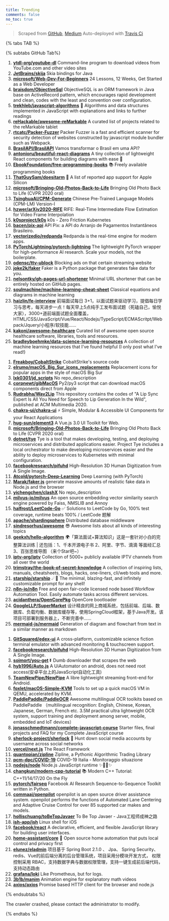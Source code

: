 ```yaml
---
title: Trending
comments: false
no_toc: true
---
```


> Scraped from [GitHub](https://github.com/trending), [Medium](https://medium.com/topic/popular)
Auto-deployed with [Travis Ci](https://travis-ci.org/)

{% tabs TAB %}
<!-- tab GitHub -->
{% subtabs GitHub Tab%}
<!-- tab Daily -->
1. [**ytdl-org/youtube-dl**](https://github.com/ytdl-org/youtube-dl)
Command-line program to download videos from YouTube.com and other video sites
2. [**JetBrains/skija**](https://github.com/JetBrains/skija)
Skia bindings for Java
3. [**microsoft/Web-Dev-For-Beginners**](https://github.com/microsoft/Web-Dev-For-Beginners)
24 Lessons, 12 Weeks, Get Started as a Web Developer
4. [**braisdom/ObjectiveSql**](https://github.com/braisdom/ObjectiveSql)
ObjectiveSQL is an ORM framework in Java base on ActiveRecord pattern, which encourages rapid development and clean, codes with the least and convention over configuration.
5. [**trekhleb/javascript-algorithms**](https://github.com/trekhleb/javascript-algorithms)
📝 Algorithms and data structures implemented in JavaScript with explanations and links to further readings
6. [**reHackable/awesome-reMarkable**](https://github.com/reHackable/awesome-reMarkable)
A curated list of projects related to the reMarkable tablet
7. [**rtcatc/Packer-Fuzzer**](https://github.com/rtcatc/Packer-Fuzzer)
Packer Fuzzer is a fast and efficient scanner for security detection of websites constructed by javascript module bundler such as Webpack.
8. [**BrasilAPI/BrasilAPI**](https://github.com/BrasilAPI/BrasilAPI)
Vamos transformar o Brasil em uma API?
9. [**antonioru/beautiful-react-diagrams**](https://github.com/antonioru/beautiful-react-diagrams)
A tiny collection of lightweight React components for building diagrams with ease 💎
10. [**EbookFoundation/free-programming-books**](https://github.com/EbookFoundation/free-programming-books)
📚 Freely available programming books
11. [**ThatGuySam/doesitarm**](https://github.com/ThatGuySam/doesitarm)
🦾 A list of reported app support for Apple Silicon
12. [**microsoft/Bringing-Old-Photos-Back-to-Life**](https://github.com/microsoft/Bringing-Old-Photos-Back-to-Life)
Bringing Old Photo Back to Life (CVPR 2020 oral)
13. [**TsinghuaAI/CPM-Generate**](https://github.com/TsinghuaAI/CPM-Generate)
Chinese Pre-Trained Language Models (CPM-LM) Version-I
14. [**hzwer/arXiv2020-RIFE**](https://github.com/hzwer/arXiv2020-RIFE)
RIFE: Real-Time Intermediate Flow Estimation for Video Frame Interpolation
15. [**k0sproject/k0s**](https://github.com/k0sproject/k0s)
k0s - Zero Friction Kubernetes
16. [**bacen/pix-api**](https://github.com/bacen/pix-api)
API Pix: a API do Arranjo de Pagamentos Instantâneos Brasileiro.
17. [**vectorizedio/redpanda**](https://github.com/vectorizedio/redpanda)
Redpanda is the real-time engine for modern apps.
18. [**PyTorchLightning/pytorch-lightning**](https://github.com/PyTorchLightning/pytorch-lightning)
The lightweight PyTorch wrapper for high-performance AI research. Scale your models, not the boilerplate.
19. [**odensc/ttv-ublock**](https://github.com/odensc/ttv-ublock)
Blocking ads on that certain streaming website
20. [**joke2k/faker**](https://github.com/joke2k/faker)
Faker is a Python package that generates fake data for you.
21. [**nelsontky/gh-pages-url-shortener**](https://github.com/nelsontky/gh-pages-url-shortener)
Minimal URL shortener that can be entirely hosted on GitHub pages.
22. [**soulmachine/machine-learning-cheat-sheet**](https://github.com/soulmachine/machine-learning-cheat-sheet)
Classical equations and diagrams in machine learning
23. [**haizlin/fe-interview**](https://github.com/haizlin/fe-interview)
前端面试每日 3+1，以面试题来驱动学习，提倡每日学习与思考，每天进步一点！每天早上5点纯手工发布面试题（死磕自己，愉悦大家），3000+道前端面试题全面覆盖，HTML/CSS/JavaScript/Vue/React/Nodejs/TypeScript/ECMAScritpt/Webpack/Jquery/小程序/软技能……
24. [**kakoni/awesome-healthcare**](https://github.com/kakoni/awesome-healthcare)
Curated list of awesome open source healthcare software, libraries, tools and resources.
25. [**bradleyboehmke/data-science-learning-resources**](https://github.com/bradleyboehmke/data-science-learning-resources)
A collection of machine learning resources that I've found helpful (I only post what I've read!)
<!-- endtab -->
<!-- tab Weekly -->
1. [**Freakboy/CobaltStrike**](https://github.com/Freakboy/CobaltStrike)
CobaltStrike's source code
2. [**elrumo/macOS_Big_Sur_icons_replacements**](https://github.com/elrumo/macOS_Big_Sur_icons_replacements)
Replacement icons for popular apps in the style of macOS Big Sur
3. [**lxk0301/jd_scripts**](https://github.com/lxk0301/jd_scripts)
No repo_description
4. [**corpnewt/gibMacOS**](https://github.com/corpnewt/gibMacOS)
Py2/py3 script that can download macOS components direct from Apple
5. [**Rudrabha/Wav2Lip**](https://github.com/Rudrabha/Wav2Lip)
This repository contains the codes of "A Lip Sync Expert Is All You Need for Speech to Lip Generation In the Wild", published at ACM Multimedia 2020.
6. [**chakra-ui/chakra-ui**](https://github.com/chakra-ui/chakra-ui)
⚡️ Simple, Modular & Accessible UI Components for your React Applications
7. [**hug-sun/element3**](https://github.com/hug-sun/element3)
A Vue.js 3.0 UI Toolkit for Web.
8. [**microsoft/Bringing-Old-Photos-Back-to-Life**](https://github.com/microsoft/Bringing-Old-Photos-Back-to-Life)
Bringing Old Photo Back to Life (CVPR 2020 oral)
9. [**dotnet/tye**](https://github.com/dotnet/tye)
Tye is a tool that makes developing, testing, and deploying microservices and distributed applications easier. Project Tye includes a local orchestrator to make developing microservices easier and the ability to deploy microservices to Kubernetes with minimal configuration.
10. [**facebookresearch/pifuhd**](https://github.com/facebookresearch/pifuhd)
High-Resolution 3D Human Digitization from A Single Image.
11. [**Atcold/pytorch-Deep-Learning**](https://github.com/Atcold/pytorch-Deep-Learning)
Deep Learning (with PyTorch)
12. [**Marak/faker.js**](https://github.com/Marak/faker.js)
generate massive amounts of realistic fake data in Node.js and the browser
13. [**yichengchen/clashX**](https://github.com/yichengchen/clashX)
No repo_description
14. [**milvus-io/milvus**](https://github.com/milvus-io/milvus)
An open source embedding vector similarity search engine powered by Faiss, NMSLIB and Annoy
15. [**halfrost/LeetCode-Go**](https://github.com/halfrost/LeetCode-Go)
✅ Solutions to LeetCode by Go, 100% test coverage, runtime beats 100% / LeetCode 题解
16. [**apache/shardingsphere**](https://github.com/apache/shardingsphere)
Distributed database middleware
17. [**sindresorhus/awesome**](https://github.com/sindresorhus/awesome)
😎 Awesome lists about all kinds of interesting topics
18. [**geekxh/hello-algorithm**](https://github.com/geekxh/hello-algorithm)
🌍「算法面试+算法知识」这是一套针对小白的完整算法训练 | 还包括：1、千本开源电子书 2、阿里、字节、滴滴 等面经汇总 3、百张思维导图 （来个Star吧~）
19. [**iptv-org/iptv**](https://github.com/iptv-org/iptv)
Collection of 5000+ publicly available IPTV channels from all over the world
20. [**trimstray/the-book-of-secret-knowledge**](https://github.com/trimstray/the-book-of-secret-knowledge)
A collection of inspiring lists, manuals, cheatsheets, blogs, hacks, one-liners, cli/web tools and more.
21. [**starship/starship**](https://github.com/starship/starship)
☄🌌️ The minimal, blazing-fast, and infinitely customizable prompt for any shell!
22. [**n8n-io/n8n**](https://github.com/n8n-io/n8n)
Free and open fair-code licensed node based Workflow Automation Tool. Easily automate tasks across different services.
23. [**acidanthera/OpenCorePkg**](https://github.com/acidanthera/OpenCorePkg)
OpenCore bootloader
24. [**GoogleLLP/SuperMarket**](https://github.com/GoogleLLP/SuperMarket)
设计精良的网上商城系统，包括前端、后端、数据库、负载均衡、数据库缓存等，使用SpringCloud框架，基于Java开发。该项目可部署到服务器上，不断完善中……
25. [**mermaid-js/mermaid**](https://github.com/mermaid-js/mermaid)
Generation of diagram and flowchart from text in a similar manner as markdown
<!-- endtab -->
<!-- tab Monthly -->
1. [**GitSquared/edex-ui**](https://github.com/GitSquared/edex-ui)
A cross-platform, customizable science fiction terminal emulator with advanced monitoring & touchscreen support.
2. [**facebookresearch/pifuhd**](https://github.com/facebookresearch/pifuhd)
High-Resolution 3D Human Digitization from A Single Image.
3. [**soimort/you-get**](https://github.com/soimort/you-get)
⏬ Dumb downloader that scrapes the web
4. [**hyb1996/Auto.js**](https://github.com/hyb1996/Auto.js)
A UiAutomator on android, does not need root access(安卓平台上的JavaScript自动化工具)
5. [**TeamNewPipe/NewPipe**](https://github.com/TeamNewPipe/NewPipe)
A libre lightweight streaming front-end for Android.
6. [**foxlet/macOS-Simple-KVM**](https://github.com/foxlet/macOS-Simple-KVM)
Tools to set up a quick macOS VM in QEMU, accelerated by KVM.
7. [**PaddlePaddle/PaddleOCR**](https://github.com/PaddlePaddle/PaddleOCR)
Awesome multilingual OCR toolkits based on PaddlePaddle （multilingual recognition: English, Chinese, Korean, Japanese, German, French etc. 3.5M practical ultra lightweight OCR system, support training and deployment among server, mobile, embedded and IoT devices）
8. [**jonasschmedtmann/complete-javascript-course**](https://github.com/jonasschmedtmann/complete-javascript-course)
Starter files, final projects and FAQ for my Complete JavaScript course
9. [**sherlock-project/sherlock**](https://github.com/sherlock-project/sherlock)
🔎 Hunt down social media accounts by username across social networks
10. [**vercel/next.js**](https://github.com/vercel/next.js)
The React Framework
11. [**quantopian/zipline**](https://github.com/quantopian/zipline)
Zipline, a Pythonic Algorithmic Trading Library
12. [**pcm-dpc/COVID-19**](https://github.com/pcm-dpc/COVID-19)
COVID-19 Italia - Monitoraggio situazione
13. [**nodejs/node**](https://github.com/nodejs/node)
Node.js JavaScript runtime ✨🐢🚀✨
14. [**changkun/modern-cpp-tutorial**](https://github.com/changkun/modern-cpp-tutorial)
📚 Modern C++ Tutorial: C++11/14/17/20 On the Fly
15. [**pytorch/fairseq**](https://github.com/pytorch/fairseq)
Facebook AI Research Sequence-to-Sequence Toolkit written in Python.
16. [**commaai/openpilot**](https://github.com/commaai/openpilot)
openpilot is an open source driver assistance system. openpilot performs the functions of Automated Lane Centering and Adaptive Cruise Control for over 85 supported car makes and models.
17. [**hollischuang/toBeTopJavaer**](https://github.com/hollischuang/toBeTopJavaer)
To Be Top Javaer - Java工程师成神之路
18. [**ish-app/ish**](https://github.com/ish-app/ish)
Linux shell for iOS
19. [**facebook/react**](https://github.com/facebook/react)
A declarative, efficient, and flexible JavaScript library for building user interfaces.
20. [**home-assistant/core**](https://github.com/home-assistant/core)
🏡 Open source home automation that puts local control and privacy first
21. [**elunez/eladmin**](https://github.com/elunez/eladmin)
项目基于 Spring Boot 2.1.0 、 Jpa、 Spring Security、redis、Vue的前后端分离的后台管理系统，项目采用分模块开发方式， 权限控制采用 RBAC，支持数据字典与数据权限管理，支持一键生成前后端代码，支持动态路由
22. [**grafana/loki**](https://github.com/grafana/loki)
Like Prometheus, but for logs.
23. [**3b1b/manim**](https://github.com/3b1b/manim)
Animation engine for explanatory math videos
24. [**axios/axios**](https://github.com/axios/axios)
Promise based HTTP client for the browser and node.js
<!-- endtab -->
{% endsubtabs %}
<!-- endtab -->
<!-- tab Medium -->
The crawler crashed, please contact the administrator to modify.
<!-- endtab -->
{% endtabs %}

